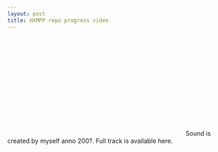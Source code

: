 ```yaml
---
layout: post
title: HXMPP repo progress video
---
```

<object width="400" height="225" codebase="http://download.macromedia.com/pub/shockwave/cabs/flash/swflash.cab#version=6,0,40,0" classid="clsid:d27cdb6e-ae6d-11cf-96b8-444553540000"><param value="true" name="allowfullscreen"><param value="always" name="allowscriptaccess"><param value="http://vimeo.com/moogaloop.swf?clip_id=15547036&amp;server=vimeo.com&amp;show_title=1&amp;show_byline=1&amp;show_portrait=1&amp;color=00ADEF&amp;fullscreen=1&amp;autoplay=0&amp;loop=0" name="src"><embed width="400" height="225" allowfullscreen="true" allowscriptaccess="always" src="http://vimeo.com/moogaloop.swf?clip_id=15547036&amp;server=vimeo.com&amp;show_title=1&amp;show_byline=1&amp;show_portrait=1&amp;color=00ADEF&amp;fullscreen=1&amp;autoplay=0&amp;loop=0" type="application/x-shockwave-flash"></object>
Sound is created by myself anno 200?.
Full track is available here.
